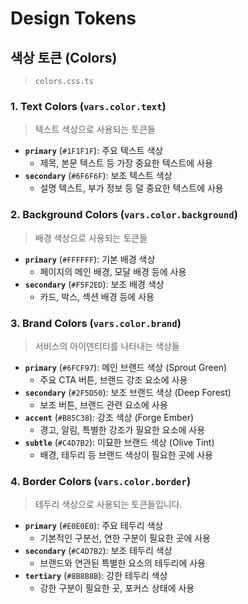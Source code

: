 # Design Tokens

## 색상 토큰 (Colors)

> `colors.css.ts`

### 1. Text Colors (`vars.color.text`)

> 텍스트 색상으로 사용되는 토큰들

- **`primary`** (`#1F1F1F`): 주요 텍스트 색상
  - 제목, 본문 텍스트 등 가장 중요한 텍스트에 사용
- **`secondary`** (`#6F6F6F`): 보조 텍스트 색상
  - 설명 텍스트, 부가 정보 등 덜 중요한 텍스트에 사용

### 2. Background Colors (`vars.color.background`)

> 배경 색상으로 사용되는 토큰들

- **`primary`** (`#FFFFFF`): 기본 배경 색상
  - 페이지의 메인 배경, 모달 배경 등에 사용
- **`secondary`** (`#F5F2ED`): 보조 배경 색상
  - 카드, 박스, 섹션 배경 등에 사용

### 3. Brand Colors (`vars.color.brand`)

> 서비스의 아이덴티티를 나타내는 색상들

- **`primary`** (`#6FCF97`): 메인 브랜드 색상 (Sprout Green)
  - 주요 CTA 버튼, 브랜드 강조 요소에 사용
- **`secondary`** (`#2F5D50`): 보조 브랜드 색상 (Deep Forest)
  - 보조 버튼, 브랜드 관련 요소에 사용
- **`accent`** (`#B85C38`): 강조 색상 (Forge Ember)
  - 경고, 알림, 특별한 강조가 필요한 요소에 사용
- **`subtle`** (`#C4D7B2`): 미묘한 브랜드 색상 (Olive Tint)
  - 배경, 테두리 등 브랜드 색상이 필요한 곳에 사용

### 4. Border Colors (`vars.color.border`)

> 테두리 색상으로 사용되는 토큰들입니다.

- **`primary`** (`#E0E0E0`): 주요 테두리 색상
  - 기본적인 구분선, 연한 구분이 필요한 곳에 사용
- **`secondary`** (`#C4D7B2`): 보조 테두리 색상
  - 브랜드와 연관된 특별한 요소의 테두리에 사용
- **`tertiary`** (`#8B8B8B`): 강한 테두리 색상
  - 강한 구분이 필요한 곳, 포커스 상태에 사용
